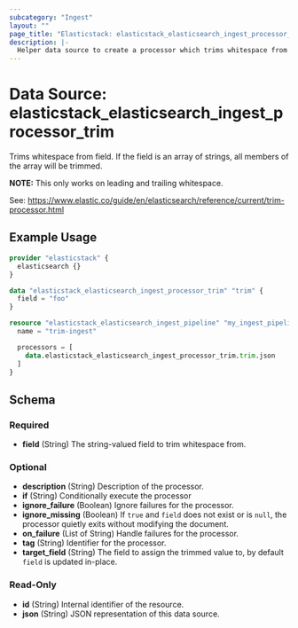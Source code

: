 ```yaml
---
subcategory: "Ingest"
layout: ""
page_title: "Elasticstack: elasticstack_elasticsearch_ingest_processor_trim Data Source"
description: |-
  Helper data source to create a processor which trims whitespace from field.
---
```


# Data Source: elasticstack_elasticsearch_ingest_processor_trim

Trims whitespace from field. If the field is an array of strings, all members of the array will be trimmed.

**NOTE:** This only works on leading and trailing whitespace.

See: https://www.elastic.co/guide/en/elasticsearch/reference/current/trim-processor.html


## Example Usage

```terraform
provider "elasticstack" {
  elasticsearch {}
}

data "elasticstack_elasticsearch_ingest_processor_trim" "trim" {
  field = "foo"
}

resource "elasticstack_elasticsearch_ingest_pipeline" "my_ingest_pipeline" {
  name = "trim-ingest"

  processors = [
    data.elasticstack_elasticsearch_ingest_processor_trim.trim.json
  ]
}
```

<!-- schema generated by tfplugindocs -->
## Schema

### Required

- **field** (String) The string-valued field to trim whitespace from.

### Optional

- **description** (String) Description of the processor.
- **if** (String) Conditionally execute the processor
- **ignore_failure** (Boolean) Ignore failures for the processor.
- **ignore_missing** (Boolean) If `true` and `field` does not exist or is `null`, the processor quietly exits without modifying the document.
- **on_failure** (List of String) Handle failures for the processor.
- **tag** (String) Identifier for the processor.
- **target_field** (String) The field to assign the trimmed value to, by default `field` is updated in-place.

### Read-Only

- **id** (String) Internal identifier of the resource.
- **json** (String) JSON representation of this data source.

